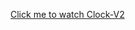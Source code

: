 [Click me to watch Clock-V2](https://htmlpreview.github.io/?https://github.com/lbwa/WebDev/blob/master/Clock-V2/Clock-V2.html)
